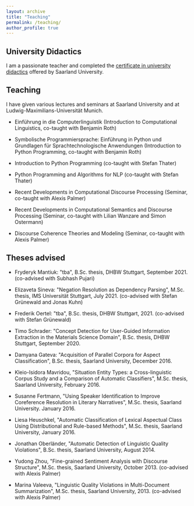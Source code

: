 ```yaml
---
layout: archive
title: "Teaching"
permalink: /teaching/
author_profile: true
---
```


University Didactics
-------------------
I am a passionate teacher and completed the [certificate in university didactics](https://www.uni-saarland.de/einrichtung/zell/arbeitsstelle-hochschuldidaktik/hochschuldidaktik-zertifikat.html) offered by Saarland University.


Teaching
--------

I have given various lectures and seminars at Saarland University and at Ludwig-Maximilians-Universität Munich.

* Einführung in die Computerlinguistik (Introduction to Computational Linguistics, co-taught with Benjamin Roth)

* Symbolische Programmiersprache: Einführung in Python und Grundlagen für Sprachtechnologische Anwendungen (Introduction to Python Programming, co-taught with Benjamin Roth)

* Introduction to Python Programming (co-taught with Stefan Thater)

* Python Programming and Algorithms for NLP (co-taught with Stefan Thater)

* Recent Developments in Computational Discourse Processing (Seminar, co-taught with Alexis Palmer)

* Recent Developments in Computational Semantics and Discourse Processing (Seminar, co-taught with Lilian Wanzare and Simon Ostermann)

* Discourse Coherence Theories and Modeling (Seminar, co-taught with Alexis Palmer)


Theses advised
-------------

* Fryderyk Mantiuk: "tba", B.Sc. thesis, DHBW Stuttgart, September 2021. (co-advised with Subhash Pujari)

* Elizaveta Sineva: "Negation Resolution as Dependency Parsing", M.Sc. thesis, IMS Universität Stuttgart, July 2021. (co-advised with Stefan Grünewald and Jonas Kuhn)

* Frederik Oertel: "tba", B.Sc. thesis, DHBW Stuttgart, 2021. (co-advised with Stefan Grünewald)

* Timo Schrader: "Concept Detection for User-Guided Information Extraction in the Materials Science Domain", B.Sc. thesis, DHBW Stuttgart, September 2020.

* Damyana Gateva: "Acquisition of Parallel Corpora for Aspect Classification", B.Sc. thesis, Saarland University, December 2016.

* Kleio-Isidora Mavridou, "Situation Entity Types: a Cross-linguistic Corpus Study and a Comparison of Automatic Classifiers", M.Sc. thesis, Saarland University, February 2016.

* Susanne Fertmann, "Using Speaker Identification to Improve Coreference Resolution in Literary Narratives", M.Sc. thesis, Saarland University. January 2016.

* Liesa Heuschkel, "Automatic Classification of Lexical Aspectual Class Using Distributional and Rule-based Methods", M.Sc. thesis, Saarland University, January 2016.

* Jonathan Oberländer, "Automatic Detection of Linguistic Quality Violations", B.Sc. thesis, Saarland University, August 2014.

* Yudong Zhou, "Fine-grained Sentiment Analysis with Discourse Structure", M.Sc. thesis, Saarland University, October 2013. (co-advised with Alexis Palmer)

* Marina Valeeva, "Linguistic Quality Violations in Multi-Document Summarization", M.Sc. thesis, Saarland University, 2013. (co-advised with Alexis Palmer)
